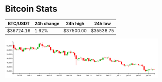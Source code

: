 # Bitcoin Stats

BTC/USDT|24h change|24h high|24h low|
|---|---|---|---|
|$36724.16|1.62%|$37500.00|$35538.75|

<img src="./chart.svg">

